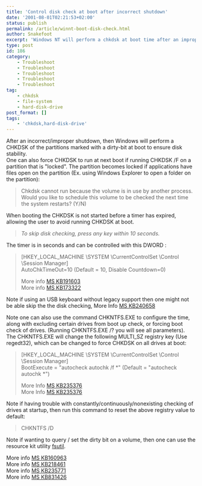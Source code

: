 ```yaml
---
title: 'Control disk check at boot after incorrect shutdown'
date: '2001-08-01T02:21:53+02:00'
status: publish
permalink: /article/winnt-boot-disk-check.html
author: Snakefoot
excerpt: 'Windows NT will perform a chkdsk at boot time after an improper shutdown.'
type: post
id: 186
category:
    - Troubleshoot
    - Troubleshoot
    - Troubleshoot
    - Troubleshoot
    - Troubleshoot
tag:
    - chkdsk
    - file-system
    - hard-disk-drive
post_format: []
tags:
    - 'chkdsk,hard-disk-drive'
---
```

After an incorrect/improper shutdown, then Windows will perform a CHKDSK of the partitions marked with a dirty-bit at boot to ensure disk stability.  
 One can also force CHKDSK to run at next boot if running CHKDSK /F on a partition that is "locked". The partition becomes locked if applications have files open on the partition (Ex. using Windows Explorer to open a folder on the partition):

> Chkdsk cannot run because the volume is in use by another process. Would you like to schedule this volume to be checked the next time the system restarts? (Y/N)

 When booting the CHKDSK is not started before a timer has expired, allowing the user to avoid running CHKDSK at boot.
 > *To skip disk checking, press any key within 10 seconds.*

 The timer is in seconds and can be controlled with this DWORD :  
> \[HKEY\_LOCAL\_MACHINE \\SYSTEM \\CurrentControlSet \\Control \\Session Manager\]  
>  AutoChkTimeOut=10 (Default = 10, Disable Countdown=0)  
>   
>  More info [MS KB191603](http://support.microsoft.com/kb/191603 "Modifying the Autochk.exe Time-out Value [Q191603]")  
>  More info [MS KB173322](http://support.microsoft.com/kb/173322 "How to Disable Autochk During a Windows NT Reboot [Q173322]")

 Note if using an USB keyboard without legacy support then one might not be able skip the the disk checking, More Info [MS KB240658](http://support.microsoft.com/kb/240658 "Cannot Skip Autocheck at Startup with USB Keyboard [Q240658]")  
  
 Note one can also use the command CHKNTFS.EXE to configure the time, along with excluding certain drives from boot up check, or forcing boot check of drives. (Running CHKNTFS.EXE /? you will see all parameters). The CHKNTFS.EXE will change the following MULTI\_SZ registry key (Use regedt32), which can be changed to force CHKDSK on all drives at boot:
> \[HKEY\_LOCAL\_MACHINE \\SYSTEM \\CurrentControlSet \\Control \\Session Manager\]  
>  BootExecute = "autocheck autochk /f \*" (Default = "autocheck autochk \*")  
>   
>  More Info [MS KB235376](http://support.microsoft.com/kb/235376 "Disabling Autochk Causes Incorrect Volume Set Size [Q235376]")  
>  More Info [MS KB235376](http://support.microsoft.com/kb/235376 "Disabling Autochk Causes Incorrect Volume Set Size [Q235376]")

 Note if having trouble with constantly/continuously/nonexisting checking of drives at startup, then run this command to reset the above registry value to default:
 > CHKNTFS /D

 Note if wanting to query / set the dirty bit on a volume, then one can use the resource kit utility [fsutil](http://www.microsoft.com/resources/documentation/windows/xp/all/proddocs/en-us/fsutil_dirty.mspx).  
  
 More info [MS KB160963](http://support.microsoft.com/kb/160963 "CHKNTFS.EXE: What You Can Use It For [Q160963]")  
 More info [MS KB218461](http://support.microsoft.com/kb/218461 "Description of Enhanced Chkdsk, Autochk, and Chkntfs Tools in Windows 2000 [Q218461]")  
 More info [MS KB235771](http://support.microsoft.com/kb/235771 "BUG: Rchelp.Sys Can Cause CHKDSK to Run Continuously [Q235771]")  
 More info [MS KB831426](http://support.microsoft.com/kb/831426 "Chkdsk.exe or Autochk.exe starts when you try to shut down or restart your computer [Q831426]")  
